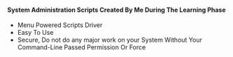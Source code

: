 <h4>System Administration Scripts Created By Me During The Learning Phase</h4>
<ul>
   <li>Menu Powered Scripts Driver</li>
   <li>Easy To Use</li>
   <li>Secure, Do not do any major work on your System Without Your Command-Line Passed Permission Or Force</li>
</ul>
